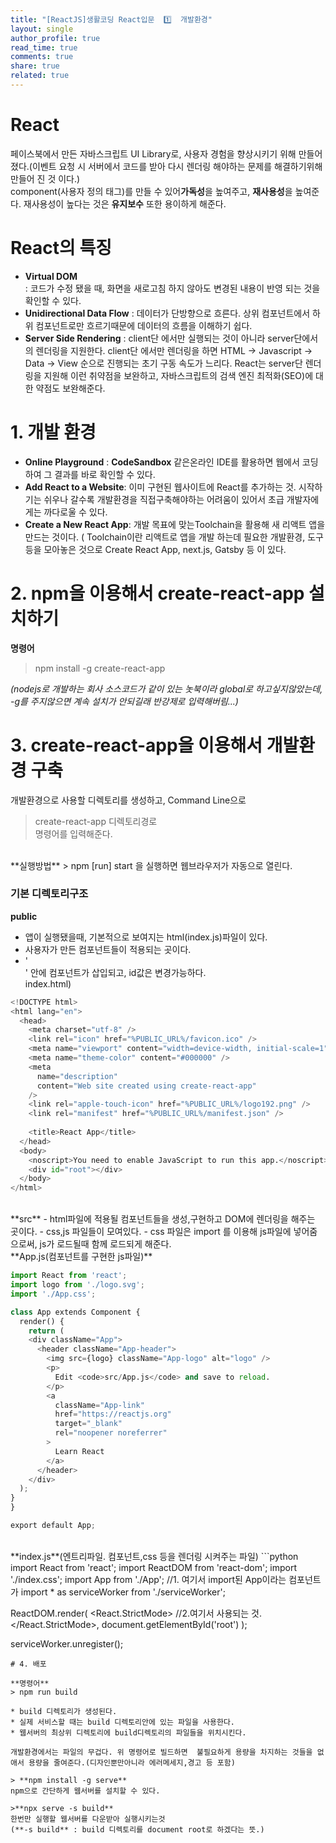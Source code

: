 ```yaml
---
title: "[ReactJS]생활코딩 React입문  1️⃣  개발환경"
layout: single
author_profile: true
read_time: true
comments: true
share: true
related: true
---
```


# React
페이스북에서 만든 자바스크립트 UI Library로, 사용자 경험을 향상시키기 위해 만들어 졌다.(이벤트 요청 시 서버에서 코드를 받아 다시 렌더링 해야하는 문제를 해결하기위해 만들어 진 것 이다.)   
component(사용자 정의 태그)를 만들 수 있어**가독성**을 높여주고, **재사용성**을 높여준다. 재사용성이 높다는 것은 **유지보수** 또한 용이하게 해준다.   

# React의 특징
* **Virtual DOM**   
  : 코드가 수정 됐을 때, 화면을 새로고침 하지 않아도 변경된 내용이 반영 되는 것을 확인할 수 있다.   
* **Unidirectional Data Flow**
 : 데이터가 단방향으로 흐른다. 상위 컴포넌트에서 하위 컴포넌트로만 흐르기때문에 데이터의 흐름을 이해하기 쉽다.
* **Server Side Rendering**
: client단 에서만 실행되는 것이 아니라 server단에서의 렌더링을 지원한다. client단 에서만 렌더링을 하면 HTML -> Javascript -> Data -> View 순으로 진행되는 초기 구동 속도가 느리다.   React는 server단 렌더링을 지원해 이런 취약점을 보완하고, 자바스크립트의 검색 엔진 최적화(SEO)에 대한 약점도 보완해준다.   

# 1. 개발 환경
* **Online Playground** : **CodeSandbox** 같은온라인 IDE를 활용하면 웹에서 코딩하여 그 결과를 바로 확인할 수 있다.   
* **Add React to a Website**: 이미 구현된 웹사이트에 React를 추가하는 것. 시작하기는 쉬우나 갈수록 개발환경을 직접구축해야하는 어려움이 있어서 초급 개발자에게는 까다로울 수 있다.
* **Create a New React App**: 개발 목표에 맞는Toolchain을 활용해 새 리액트 앱을 만드는 것이다.  ( Toolchain이란 리액트로 앱을 개발 하는데 필요한 개발환경, 도구 등을 모아놓은 것으로 Create React App, next.js, Gatsby 등 이 있다.

# 2. npm을 이용해서 create-react-app 설치하기
**명령어**
> npm install -g create-react-app      

*(nodejs로 개발하는 회사 소스코드가 같이 있는 놋북이라 global로 하고싶지않았는데, -g를 주지않으면 계속 설치가 안되길래 반강제로 입력해버림...)*

# 3. create-react-app을 이용해서 개발환경 구축
개발환경으로 사용할 디렉토리를 생성하고, Command Line으로    
> create-react-app 디렉토리경로   
명령어를 입력해준다.   

<br/>
**실행방법**   
> npm [run] start   
을 실행하면 웹브라우저가 자동으로 열린다.   

### 기본 디렉토리구조

**public**   
 - 앱이 실행됐을때, 기본적으로 보여지는 html(index.js)파일이 있다.
 - 사용자가 만든 컴포넌트들이 적용되는 곳이다.
 - '<div id="root"></div>' 안에 컴포넌트가 삽입되고, id값은 변경가능하다.   
 index.html)
 
```python
<!DOCTYPE html>
<html lang="en">
  <head>
    <meta charset="utf-8" />
    <link rel="icon" href="%PUBLIC_URL%/favicon.ico" />
    <meta name="viewport" content="width=device-width, initial-scale=1" />
    <meta name="theme-color" content="#000000" />
    <meta
      name="description"
      content="Web site created using create-react-app"
    />
    <link rel="apple-touch-icon" href="%PUBLIC_URL%/logo192.png" />
    <link rel="manifest" href="%PUBLIC_URL%/manifest.json" />
   
    <title>React App</title>
  </head>
  <body>
    <noscript>You need to enable JavaScript to run this app.</noscript>
    <div id="root"></div>
  </body>
</html>
```

<br/>
**src**   
- html파일에 적용될 컴포넌트들을 생성,구현하고 DOM에 렌더링을 해주는 곳이다.
- css,js 파일들이 모여있다.
- css 파일은 import 를 이용해 js파일에 넣어줌으로써, js가 로드될때 함께 로드되게 해준다.   

<br/>
**App.js(컴포넌트를 구현한 js파일)**

```python
import React from 'react';
import logo from './logo.svg';
import './App.css';

class App extends Component {
  render() {
    return (
    <div className="App">
      <header className="App-header">
        <img src={logo} className="App-logo" alt="logo" />
        <p>
          Edit <code>src/App.js</code> and save to reload.
        </p>
        <a
          className="App-link"
          href="https://reactjs.org"
          target="_blank"
          rel="noopener noreferrer"
        >
          Learn React
        </a>
      </header>
    </div>
  );
}
}

export default App;

```

<br/>
**index.js**(엔트리파일. 컴포넌트,css 등을 렌더링 시켜주는 파일)
```python
import React from 'react';
import ReactDOM from 'react-dom';
import './index.css';
import App from './App'; //1. 여기서 import된 App이라는 컴포넌트가
import * as serviceWorker from './serviceWorker';

ReactDOM.render(
  <React.StrictMode>
    <App /> //2.여기서 사용되는 것.
  </React.StrictMode>,
  document.getElementById('root')
);

serviceWorker.unregister();

```
# 4. 배포

**명령어**   
> npm run build   
 
* build 디렉토리가 생성된다.
* 실제 서비스할 때는 build 디렉토리안에 있는 파일을 사용한다.
* 웹서버의 최상위 디렉토리에 build디렉토리의 파일들을 위치시킨다.

개발환경에서는 파일의 무겁다. 위 명령어로 빌드하면  불필요하게 용량을 차지하는 것들을 없애서 용량을 줄여준다.(디자인뿐만아니라 에러메세지,경고 등 포함)

> **npm install -g serve**   
npm으로 간단하게 웹서버를 설치할 수 있다.   

>**npx serve -s build**    
한번만 실행할 웹서버를 다운받아 실행시키는것   
(**-s build** : build 디렉토리를 document root로 하겠다는 뜻.)